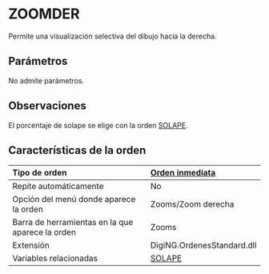 # ZOOMDER

Permite una visualización selectiva del dibujo hacia la derecha.

## Parámetros

No admite parámetros.

## Observaciones

El porcentaje de solape se elige con la orden [SOLAPE](SOLAPE.html).

## Características de la orden

| Tipo de orden | [Orden inmediata]() |
| :--- | :--- |
| Repite automáticamente | No |
| Opción del menú donde aparece la orden | Zooms/Zoom derecha |
| Barra de herramientas en la que aparece la orden | Zooms |
| Extensión | DigiNG.OrdenesStandard.dll |
| Variables relacionadas | [SOLAPE](SOLAPE.html) |

